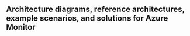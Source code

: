 ## Architecture diagrams, reference architectures, example scenarios, and solutions for Azure Monitor

